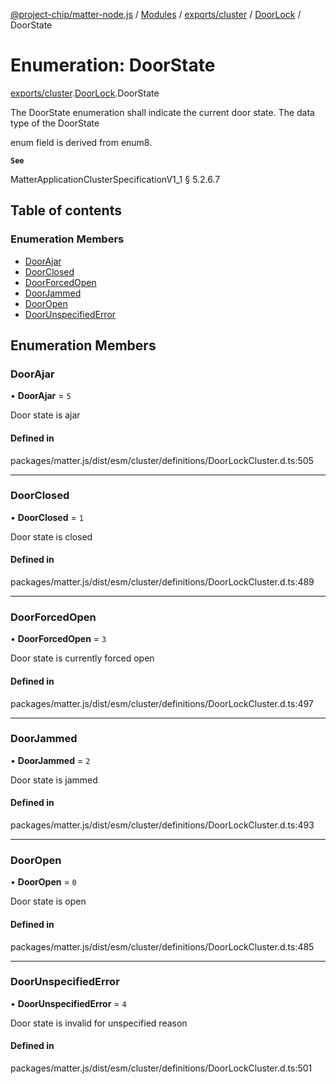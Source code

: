 [@project-chip/matter-node.js](../README.md) / [Modules](../modules.md) / [exports/cluster](../modules/exports_cluster.md) / [DoorLock](../modules/exports_cluster.DoorLock.md) / DoorState

# Enumeration: DoorState

[exports/cluster](../modules/exports_cluster.md).[DoorLock](../modules/exports_cluster.DoorLock.md).DoorState

The DoorState enumeration shall indicate the current door state. The data type of the DoorState

enum field is derived from enum8.

**`See`**

MatterApplicationClusterSpecificationV1_1 § 5.2.6.7

## Table of contents

### Enumeration Members

- [DoorAjar](exports_cluster.DoorLock.DoorState.md#doorajar)
- [DoorClosed](exports_cluster.DoorLock.DoorState.md#doorclosed)
- [DoorForcedOpen](exports_cluster.DoorLock.DoorState.md#doorforcedopen)
- [DoorJammed](exports_cluster.DoorLock.DoorState.md#doorjammed)
- [DoorOpen](exports_cluster.DoorLock.DoorState.md#dooropen)
- [DoorUnspecifiedError](exports_cluster.DoorLock.DoorState.md#doorunspecifiederror)

## Enumeration Members

### DoorAjar

• **DoorAjar** = ``5``

Door state is ajar

#### Defined in

packages/matter.js/dist/esm/cluster/definitions/DoorLockCluster.d.ts:505

___

### DoorClosed

• **DoorClosed** = ``1``

Door state is closed

#### Defined in

packages/matter.js/dist/esm/cluster/definitions/DoorLockCluster.d.ts:489

___

### DoorForcedOpen

• **DoorForcedOpen** = ``3``

Door state is currently forced open

#### Defined in

packages/matter.js/dist/esm/cluster/definitions/DoorLockCluster.d.ts:497

___

### DoorJammed

• **DoorJammed** = ``2``

Door state is jammed

#### Defined in

packages/matter.js/dist/esm/cluster/definitions/DoorLockCluster.d.ts:493

___

### DoorOpen

• **DoorOpen** = ``0``

Door state is open

#### Defined in

packages/matter.js/dist/esm/cluster/definitions/DoorLockCluster.d.ts:485

___

### DoorUnspecifiedError

• **DoorUnspecifiedError** = ``4``

Door state is invalid for unspecified reason

#### Defined in

packages/matter.js/dist/esm/cluster/definitions/DoorLockCluster.d.ts:501
